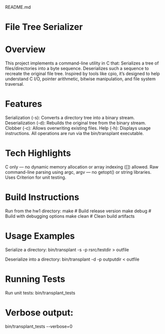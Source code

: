 README.md


# File Tree Serializer
# Overview
This project implements a command-line utility in C that:
Serializes a tree of files/directories into a byte sequence.
Deserializes such a sequence to recreate the original file tree.
Inspired by tools like cpio, it’s designed to help understand C I/O, pointer arithmetic, bitwise manipulation, and file system traversal.

# Features
Serialization (-s): Converts a directory tree into a binary stream.
Deserialization (-d): Rebuilds the original tree from the binary stream.
Clobber (-c): Allows overwriting existing files.
Help (-h): Displays usage instructions.
All operations are run via the bin/transplant executable.

# Tech Highlights
C only — no dynamic memory allocation or array indexing ([]) allowed.
Raw command-line parsing using argc, argv — no getopt() or string libraries.
Uses Criterion for unit testing.

# Build Instructions
Run from the hw1 directory:
make          # Build release version
make debug    # Build with debugging options
make clean    # Clean build artifacts


# Usage Examples
Serialize a directory:
bin/transplant -s -p rsrc/testdir > outfile

Deserialize into a directory:
bin/transplant -d -p outputdir < outfile


# Running Tests
Run unit tests:
bin/transplant_tests
# Verbose output:
bin/transplant_tests --verbose=0


